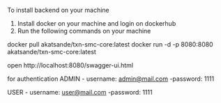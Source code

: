 To install backend on your machine

1. Install docker on your machine and login on dockerhub
2. Run the following commands on your machine

docker pull akatsande/txn-smc-core:latest
docker run -d -p 8080:8080 akatsande/txn-smc-core:latest

open http://localhost:8080/swagger-ui.html

for authentication
ADMIN - username: admin@mail.com
      -password: 1111

USER - username: user@mail.com
      -password: 1111
